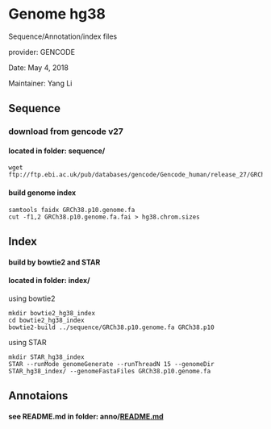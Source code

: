 # Genome hg38

Sequence/Annotation/index files

provider: GENCODE

Date: May 4, 2018

Maintainer: Yang Li

## Sequence
### download from gencode v27
#### located in folder: sequence/

```
wget ftp://ftp.ebi.ac.uk/pub/databases/gencode/Gencode_human/release_27/GRCh38.p10.genome.fa.gz
```

#### build genome index

```
samtools faidx GRCh38.p10.genome.fa
cut -f1,2 GRCh38.p10.genome.fa.fai > hg38.chrom.sizes
```

## Index 
#### build by bowtie2 and STAR
#### located in folder: index/

using bowtie2

```
mkdir bowtie2_hg38_index
cd bowtie2_hg38_index
bowtie2-build ../sequence/GRCh38.p10.genome.fa GRCh38.p10
```

using STAR

```
mkdir STAR_hg38_index
STAR --runMode genomeGenerate --runThreadN 15 --genomeDir STAR_hg38_index/ --genomeFastaFiles GRCh38.p10.genome.fa
```

## Annotaions
#### see README.md in folder: anno/[README.md](https://github.com/lulab/training/blob/master/genomes/anno/README.md)
